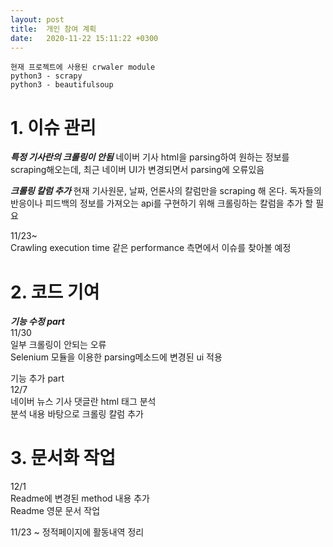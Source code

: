 ```yaml
---
layout: post
title:  개인 참여 계획
date:   2020-11-22 15:11:22 +0300
---
```


```
현재 프로젝트에 사용된 crwaler module
python3 - scrapy
python3 - beautifulsoup
```

# 1. 이슈 관리

***특정 기사란의 크롤링이 안됨***
네이버 기사 html을 parsing하여 원하는 정보를 scraping해오는데, 최근 네이버 UI가 변경되면서 parsing에 오류있음

***크롤링 칼럼 추가***
현재 기사원문, 날짜, 언론사의 칼럼만을 scraping 해 온다. 독자들의 반응이나 피드백의 정보를 가져오는 api를 구현하기 위해 크롤링하는 칼럼을 추가 할 필요

11/23~   
Crawling execution time 같은 performance 측면에서 이슈를 찾아볼 예정

# 2. 코드 기여
***기능 수정 part***   
11/30   
일부 크롤링이 안되는 오류   
Selenium 모듈을 이용한 parsing메소드에 변경된 ui 적용   

기능 추가 part   
12/7   
네이버 뉴스 기사 댓글란 html 태그 분석   
분석 내용 바탕으로 크롤링 칼럼 추가   

# 3. 문서화 작업
12/1   
Readme에 변경된 method 내용 추가   
Readme 영문 문서 작업   

11/23 ~
정적페이지에 활동내역 정리
